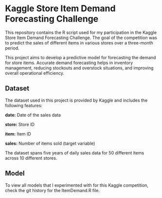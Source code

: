 # Kaggle Store Item Demand Forecasting Challenge
This repository contains the R script used for my participation in the Kaggle Store Item Demand Forecasting Challenge. The goal of the competition was to predict the sales of different items in various stores over a three-month period.

This project aims to develop a predictive model for forecasting the demand for store items. Accurate demand forecasting helps in inventory management, reducing stockouts and overstock situations, and improving overall operational efficiency.

## Dataset
The dataset used in this project is provided by Kaggle and includes the following features:

**date:** Date of the sales data

**store:** Store ID

**item:** Item ID

**sales:** Number of items sold (target variable)

The dataset spans five years of daily sales data for 50 different items across 10 different stores.

## Model
To view all models that I experimented with for this Kaggle competition, check the git history for the ItemDemand.R file.